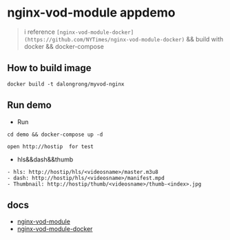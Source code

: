 # nginx-vod-module appdemo

> i reference `[nginx-vod-module-docker](https://github.com/NYTimes/nginx-vod-module-docker)` && build  with docker && docker-compose

## How to build image

```code
docker build -t dalongrong/myvod-nginx
```

## Run demo

* Run

```code
cd demo && docker-compose up -d

open http://hostip  for test
```

* hls&&dash&&thumb

```code
- hls: http://hostip/hls/<videosname>/master.m3u8
- dash: http://hostip/hls/<videosname>/manifest.mpd
- Thumbnail: http://hostip/thumb/<videosname>/thumb-<index>.jpg
```

## docs

- [nginx-vod-module](https://github.com/kaltura/nginx-vod-module)
- [nginx-vod-module-docker](https://github.com/NYTimes/nginx-vod-module-docker)
